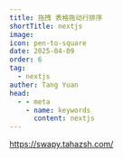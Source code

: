 ```yaml
---
title: 拖拽 表格拖动行排序
shortTitle: nextjs
image: 
icon: pen-to-square
date: 2025-04-09
order: 6
tag: 
  - nextjs
auther: Tang Yuan
head:
  - - meta
    - name: keywords
      content: nextjs 
---
```



https://swapy.tahazsh.com/